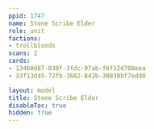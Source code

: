```yaml
---
ppid: 1747
name: Stone Scribe Elder
role: unit
factions:
- trollbloods
scans: 2
cards:
- 13460d87-039f-3fdc-97ab-f6f32d708eea
- 33f13d45-72fb-3682-842b-38830bf7edd8

layout: model
title: Stone Scribe Elder
disableToc: true
hidden: true
---
```

